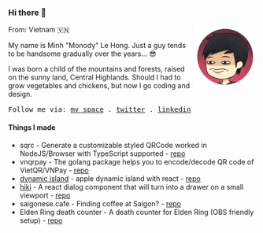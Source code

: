 ### Hi there 👋

<img src="./assets/me.png" align="right" height="128" />

From: Vietnam 🇻🇳

My name is Minh "Monody" Le Hong. Just a guy
tends to be handsome gradually over the years… 😎

I was born a child of the mountains and forests,
raised on the sunny land, Central Highlands.
Should I had to grow vegetables and chickens,
but now I go coding and design.

<samp>
  Follow me via: 
  <a href="https://www.minhle.space/">my space</a> .
  <a href="https://twitter.com/MonodyLe">twitter</a> .
  <a href="https://www.linkedin.com/in/monodyle/">linkedin</a>
</samp>

#### Things I made
- sqrc - Generate a customizable styled QRCode worked in NodeJS/Browser with TypeScript supported - [repo](https://github.com/monodyle/sqrc)
- vnqrpay - The golang package helps you to encode/decode QR code of VietQR/VNPay - [repo](https://github.com/monodyle/vnqrpay)
- [dynamic island] - apple dynamic island with react - [repo](https://github.com/monodyle/dynamic-island)
- [hiki] - A react dialog component that will turn into a drawer on a small viewport - [repo](https://github.com/monodyle/hiki)
- saigonese.cafe - Finding coffee at Saigon? - [repo](https://github.com/monodyle/saigonese.cafe)
- Elden Ring death counter - A death counter for Elden Ring (OBS friendly setup) - [repo](https://github.com/monodyle/elden-ring-death-counter)

[hiki]: https://hiki.minhle.space/
[dynamic island]: https://dynamic-island.minhle.space/

